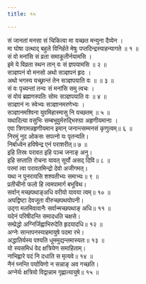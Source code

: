 ```yaml
---
title: १५

---
```

सं जानतां मनसा सं चिकित्वा मा यच्छत मन्युना दैव्येन ।  
मा घोषा उत्थाद् बहुले विनिर्हते मेषुः पप्तदिन्द्रस्याहन्यागते ॥ १ ॥  
सं वो मनांसि सं व्रता समाकूतीर्नयामसि ।  
इमे ये विव्रता स्थन तान् वः सं ज्ञपयामसि ॥ २ ॥  
सञ्ज्ञपनं वो मनसो अथो सञ्ज्ञपनं हृदः ।  
अथो भगस्य यच्छ्रान्तं तेन सञ्ज्ञपयाति वः ॥ ॥ ३ ॥  
सं वः पृच्यन्तां तन्वः सं मनांसि समु त्वचः ।  
सं वोयं ब्रह्मणस्पतिः सोमः सञ्ज्ञपयाति वः ॥ ४ ॥  
सञ्ज्ञानं नः स्वेभ्यः सञ्ज्ञानमरणेभ्यः ।  
सञ्ज्ञानमश्विना युवमिहास्मासु नि यच्छतम् ॥ ५ ॥  
यथादित्या वसुभिः सम्बभूवुर्मरुद्भिरुग्रा अहृणीयमानाः ।  
एवा त्रिणामन्नहृणीयमान इमान् जनान्त्सम्मनसं कृणुत्वम्॥ ६ ॥  
निरमुं नुद ओकसः सपत्नो यः पृतन्यति।  
निर्बाध्येन हविषेन्द्र एनं पराशरीत्॥ ७ ॥  
इहि तिस्रः परावत इहि पञ्च जनाङ् अनु।  
इहि सप्ताति रोचना यावत् सूर्यो असद् दिवि॥ ८ ॥  
परमां त्वा परावतमिन्द्रो देवो अजीगमत्।  
यथा न पुनरायसि शश्वतीभ्यः समाभ्यः॥ ९ ॥  
प्रतीचीनो फलो हि त्वमपामार्ग बभूविथ।  
सर्वान् मच्छपथाङ्अधि वरीयो यावया त्वम्॥ १० ॥  
अघद्विष्टा देवजूता वीरुच्छपथयोपनी।  
उद्गा मलमिवावानैः सर्वान्मच्छपथाङ् अधि॥ ११ ॥  
यदेनं परिषीदन्ति समादधति चक्षसे।  
सम्प्रेद्धो अग्निर्जिह्वाभिरुदेति हृदयादधि॥ १२ ॥  
अग्नेः सान्तपनस्याहमायुषे पदमा रभे।  
अद्धातिर्यस्य पश्यति धूममुद्यन्तमास्यतः॥ १३ ॥  
यो स्यसमिधं वेद क्षत्रियेण समाहिताम्।  
नाभिह्वारे पदं नि दधाति स मृत्यवे॥ १४ ॥  
नैनं घ्नन्ति पर्यायिणो न सन्नाङ् अव गच्छति।  
अग्नेर्यः क्षत्रियो विद्वान्नाम गृह्णात्यायुषे॥ १५ ॥  
  